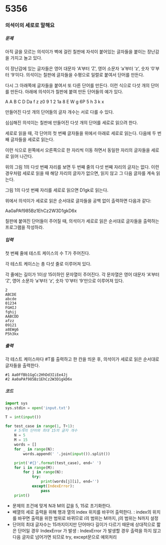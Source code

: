 # 5356

### 의석이의 세로로 말해요

##### 문제

아직 글을 모르는 의석이가 벽에 걸린 칠판에 자석이 붙어있는 글자들을 붙이는 장난감을 가지고 놀고 있다.

이 장난감에 있는 글자들은 영어 대문자 ‘A’부터 ‘Z’, 영어 소문자 ‘a’부터 ‘z’, 숫자 ‘0’부터 ‘9’이다. 의석이는 칠판에 글자들을 수평으로 일렬로 붙여서 단어를 만든다.

다시 그 아래쪽에 글자들을 붙여서 또 다른 단어를 만든다. 이런 식으로 다섯 개의 단어를 만든다. 아래에 의석이가 칠판에 붙여 만든 단어들의 예가 있다.
 

A A B C D Da f z z0 9 1 2 1a 8 E W g 6P 5 h 3 k x

 

만들어진 다섯 개의 단어들의 글자 개수는 서로 다를 수 있다.

심심해진 의석이는 칠판에 만들어진 다섯 개의 단어를 세로로 읽으려 한다.

세로로 읽을 때, 각 단어의 첫 번째 글자들을 위에서 아래로 세로로 읽는다. 다음에 두 번째 글자들을 세로로 읽는다.

이런 식으로 왼쪽에서 오른쪽으로 한 자리씩 이동 하면서 동일한 자리의 글자들을 세로로 읽어 나간다.

위의 그림 1의 다섯 번째 자리를 보면 두 번째 줄의 다섯 번째 자리의 글자는 없다. 이런 경우처럼 세로로 읽을 때 해당 자리의 글자가 없으면, 읽지 않고 그 다음 글자를 계속 읽는다.

그림 1의 다섯 번째 자리를 세로로 읽으면 D1gk로 읽는다.

위에서 의석이가 세로로 읽은 순서대로 글자들을 공백 없이 출력하면 다음과 같다:

 

Aa0aPAf985Bz1EhCz2W3D1gkD6x

 

칠판에 붙여진 단어들이 주어질 때, 의석이가 세로로 읽은 순서대로 글자들을 출력하는 프로그램을 작성하라.



##### 입력

첫 번째 줄에 테스트 케이스의 수 T가 주어진다.

각 테스트 케이스는 총 다섯 줄로 이루어져 있다.

각 줄에는 길이가 1이상 15이하인 문자열이 주어진다. 각 문자열은 영어 대문자 ‘A’부터 ‘Z’, 영어 소문자 ‘a’부터 ‘z’, 숫자 ‘0’부터 ‘9’만으로 이루어져 있다.

```
2
ABCDE
abcde
01234
FGHIJ
fghij
AABCDD
afzz
09121
a8EWg6
P5h3kx
```



##### 출력

각 테스트 케이스마다 #T를 출력하고 한 칸을 띄운 후, 의석이가 세로로 읽은 순서대로 글자들을 출력한다.

```
#1 Aa0FfBb1GgCc2HhDd3IiEe4Jj
#2 Aa0aPAf985Bz1EhCz2W3D1gkD6x
```



##### 코드

```python
import sys
sys.stdin = open('input.txt')

T = int(input())

for test_case in range(1, T+1):
    # 5개의 단어와 최대 15의 글자 개수
    N = 5
    M = 15
    words = []
    for _ in range(N):
        words.append(' '.join(input()).split())

    print('#{}'.format(test_case), end=' ')
    for i in range(M):
        for j in range(N):
            try:
                print(words[j][i], end='')
            except(IndexError):
                pass
    print()
```

- 문제의 조건에 맞게 N과 M의 값을 5, 15로 초기화한다.
- 배열의 세로 출력을 위해 행과 열의 index 위치를 바꾸어 출력한다.
  : index의 위치를 바꾸면 출력을 위한 범위로 바뀌므로 i의 범위는 M까지, j의 범위는 N까지 설정
- 단어의 최대 글자수는 15까지이지만 단어마다 길이가 다르기 때문에 상대적으로 짧은 단어일 경우
  IndexError 가 발생
  : IndexError 가 발생할 경우 출력을 하지 않고 다음 글자로 넘어가면 되므로 try, except문으로 예외처리


